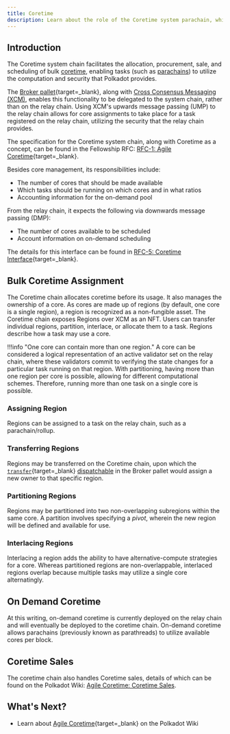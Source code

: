 ```yaml
---
title: Coretime
description: Learn about the role of the Coretime system parachain, which facilitates the sale, purchase, assignment, and mechanisms of bulk coretime.
---
```


## Introduction

The Coretime system chain facilitates the allocation, procurement, sale, and scheduling of bulk [coretime](../../glossary.md#coretime), enabling tasks (such as [parachains](../../glossary.md#parachain)) to utilize the computation and security that Polkadot provides. 

The [Broker pallet](https://paritytech.github.io/polkadot-sdk/master/pallet_broker/index.html){target=_blank}, along with [Cross Consensus Messaging (XCM)](todo:addlink), enables this functionality to be delegated to the system chain, rather than on the relay chain. Using XCM's upwards message passing (UMP) to the relay chain allows for core assignments to take place for a task registered on the relay chain, utilizing the security that the relay chain provides.

The specification for the Coretime system chain, along with Coretime as a concept, can be found in the Fellowship RFC: [RFC-1: Agile Coretime](https://github.com/polkadot-fellows/RFCs/blob/main/text/0001-agile-coretime.md){target=_blank}. 

Besides core management, its responsibilities include: 

- The number of cores that should be made available
- Which tasks should be running on which cores and in what ratios
- Accounting information for the on-demand pool

From the relay chain, it expects the following via downwards message passing (DMP):

- The number of cores available to be scheduled
- Account information on on-demand scheduling

The details for this interface can be found in [RFC-5: Coretime Interface](https://github.com/polkadot-fellows/RFCs/blob/main/text/0005-coretime-interface.md){target=_blank}.

## Bulk Coretime Assignment

The Coretime chain allocates coretime before its usage. It also manages the ownership of a core. As cores are made up of regions (by default, one core is a single region), a region is recognized as a non-fungible asset. The Coretime chain exposes Regions over XCM as an NFT. Users can transfer individual regions, partition, interlace, or allocate them to a task. Regions describe how a task may use a core.

!!!info "One core can contain more than one region."
 A core can be considered a logical representation of an active validator set on the relay chain, where these validators commit to verifying the state changes for a particular task running on that region. With partitioning, having more than one region per core is possible, allowing for different computational schemes. Therefore, running more than one task on a single core is possible.

<!-- TODO: Some sort of diagram of this would be pretty helpful, maybe -->

### Assigning Region

Regions can be assigned to a task on the relay chain, such as a parachain/rollup. 

### Transferring Regions

Regions may be transferred on the Coretime chain, upon which the [`transfer`](https://paritytech.github.io/polkadot-sdk/master/pallet_broker/pallet/dispatchables/fn.transfer.html){target=_blank} [dispatchable](../../glossary.md#dispatchable) in the Broker pallet would assign a new owner to that specific region.

### Partitioning Regions

Regions may be partitioned into two non-overlapping subregions within the same core. A partition involves specifying a *pivot*, wherein the new region will be defined and available for use.

### Interlacing Regions

Interlacing a region adds the ability to have alternative-compute strategies for a core. Whereas partitioned regions are non-overlappable, interlaced regions overlap because multiple tasks may utilize a single core alternatingly.

## On Demand Coretime

At this writing, on-demand coretime is currently deployed on the relay chain and will eventually be deployed to the coretime chain. On-demand coretime allows parachains (previously known as parathreads) to utilize available cores per block.

## Coretime Sales

The coretime chain also handles Coretime sales, details of which can be found on the Polkadot Wiki: [Agile Coretime: Coretime Sales](https://wiki.polkadot.network/docs/learn-agile-coretime#coretime-sales).

## What's Next?

- Learn about [Agile Coretime](https://wiki.polkadot.network/docs/learn-agile-coretime#coretime-sales){target=_blank} on the Polkadot Wiki